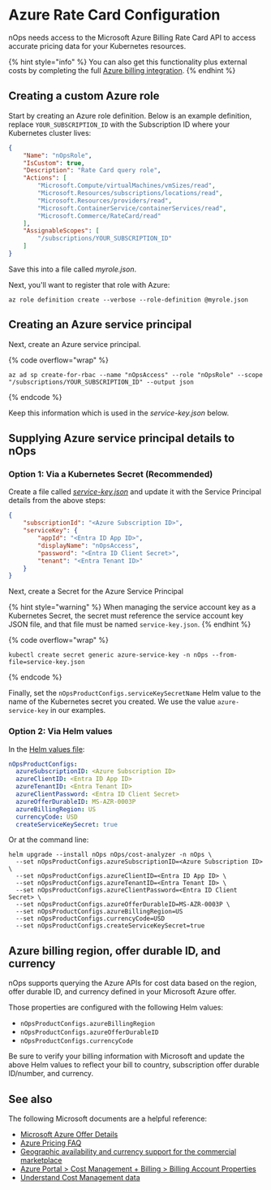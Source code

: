 # Azure Rate Card Configuration

nOps needs access to the Microsoft Azure Billing Rate Card API to access accurate pricing data for your Kubernetes resources.

{% hint style="info" %}
You can also get this functionality plus external costs by completing the full [Azure billing integration](azure-out-of-cluster.md).
{% endhint %}

## Creating a custom Azure role

Start by creating an Azure role definition. Below is an example definition, replace `YOUR_SUBSCRIPTION_ID` with the Subscription ID where your Kubernetes cluster lives:

```json
{
    "Name": "nOpsRole",
    "IsCustom": true,
    "Description": "Rate Card query role",
    "Actions": [
        "Microsoft.Compute/virtualMachines/vmSizes/read",
        "Microsoft.Resources/subscriptions/locations/read",
        "Microsoft.Resources/providers/read",
        "Microsoft.ContainerService/containerServices/read",
        "Microsoft.Commerce/RateCard/read"
    ],
    "AssignableScopes": [
        "/subscriptions/YOUR_SUBSCRIPTION_ID"
    ]
}
```

Save this into a file called _myrole.json_.

Next, you'll want to register that role with Azure:

```shell
az role definition create --verbose --role-definition @myrole.json
```

## Creating an Azure service principal

Next, create an Azure service principal.

{% code overflow="wrap" %}
```shell
az ad sp create-for-rbac --name "nOpsAccess" --role "nOpsRole" --scope "/subscriptions/YOUR_SUBSCRIPTION_ID" --output json
```
{% endcode %}

Keep this information which is used in the _service-key.json_ below.

## Supplying Azure service principal details to nOps

### Option 1: Via a Kubernetes Secret (Recommended)

Create a file called [_service-key.json_](https://github.com/nOps/poc-common-configurations/blob/main/azure/service-key.json) and update it with the Service Principal details from the above steps:

```json
{
    "subscriptionId": "<Azure Subscription ID>",
    "serviceKey": {
        "appId": "<Entra ID App ID>",
        "displayName": "nOpsAccess",
        "password": "<Entra ID Client Secret>",
        "tenant": "<Entra Tenant ID>"
    }
}
```

Next, create a Secret for the Azure Service Principal

{% hint style="warning" %}
When managing the service account key as a Kubernetes Secret, the secret must reference the service account key JSON file, and that file must be named `service-key.json`.
{% endhint %}

{% code overflow="wrap" %}
```shell
kubectl create secret generic azure-service-key -n nOps --from-file=service-key.json
```
{% endcode %}

Finally, set the `nOpsProductConfigs.serviceKeySecretName` Helm value to the name of the Kubernetes secret you created. We use the value `azure-service-key` in our examples.

### Option 2: Via Helm values

In the [Helm values file](https://github.com/nOps/cost-analyzer-helm-chart/blob/4eaaa9acef33468dd0d9fac046defe0af17811b4/cost-analyzer/values.yaml#L770-L776):

```yaml
nOpsProductConfigs:
  azureSubscriptionID: <Azure Subscription ID>
  azureClientID: <Entra ID App ID>
  azureTenantID: <Entra Tenant ID>
  azureClientPassword: <Entra ID Client Secret>
  azureOfferDurableID: MS-AZR-0003P
  azureBillingRegion: US
  currencyCode: USD
  createServiceKeySecret: true
```

Or at the command line:

```shell
helm upgrade --install nOps nOps/cost-analyzer -n nOps \
  --set nOpsProductConfigs.azureSubscriptionID=<Azure Subscription ID> \
  --set nOpsProductConfigs.azureClientID=<Entra ID App ID> \
  --set nOpsProductConfigs.azureTenantID=<Entra Tenant ID> \
  --set nOpsProductConfigs.azureClientPassword=<Entra ID Client Secret> \
  --set nOpsProductConfigs.azureOfferDurableID=MS-AZR-0003P \
  --set nOpsProductConfigs.azureBillingRegion=US
  --set nOpsProductConfigs.currencyCode=USD
  --set nOpsProductConfigs.createServiceKeySecret=true
```

## Azure billing region, offer durable ID, and currency

nOps supports querying the Azure APIs for cost data based on the region, offer durable ID, and currency defined in your Microsoft Azure offer.

Those properties are configured with the following Helm values:

* `nOpsProductConfigs.azureBillingRegion`
* `nOpsProductConfigs.azureOfferDurableID`
* `nOpsProductConfigs.currencyCode`

Be sure to verify your billing information with Microsoft and update the above Helm values to reflect your bill to country, subscription offer durable ID/number, and currency.

## See also

The following Microsoft documents are a helpful reference:

* [Microsoft Azure Offer Details](https://azure.microsoft.com/en-us/support/legal/offer-details/)
* [Azure Pricing FAQ](https://azure.microsoft.com/en-us/pricing/faq/)
* [Geographic availability and currency support for the commercial marketplace](https://docs.microsoft.com/en-us/azure/marketplace/marketplace-geo-availability-currencies)
* [Azure Portal > Cost Management + Billing > Billing Account Properties](https://portal.azure.com/#view/Microsoft\_Azure\_GTM/ModernBillingMenuBlade/\~/Properties)
* [Understand Cost Management data](https://docs.microsoft.com/en-us/azure/cost-management-billing/costs/understand-cost-mgt-data)
